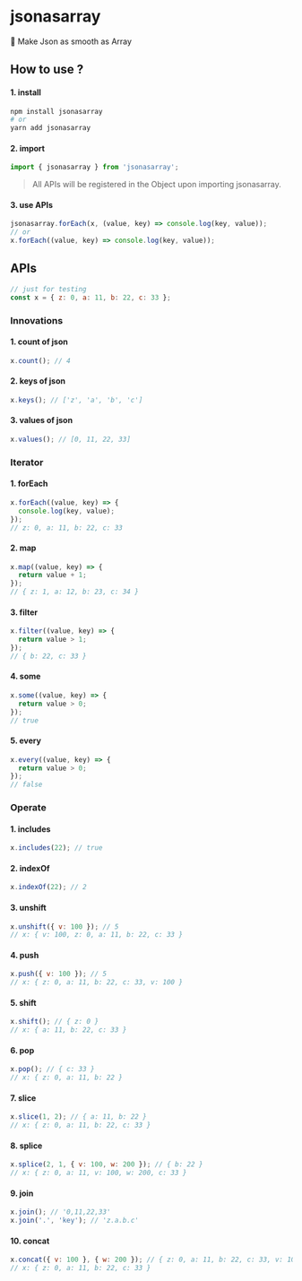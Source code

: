 # jsonasarray

🍻 Make Json as smooth as Array

## How to use ?

#### 1. install

```sh
npm install jsonasarray
# or
yarn add jsonasarray
```

#### 2. import

```js
import { jsonasarray } from 'jsonasarray';
```

> All APIs will be registered in the Object upon importing jsonasarray.

#### 3. use APIs

```js
jsonasarray.forEach(x, (value, key) => console.log(key, value));
// or
x.forEach((value, key) => console.log(key, value));
```

## APIs

```js
// just for testing
const x = { z: 0, a: 11, b: 22, c: 33 };
```

### Innovations

#### 1. count of json

```js
x.count(); // 4
```

#### 2. keys of json

```js
x.keys(); // ['z', 'a', 'b', 'c']
```

#### 3. values of json

```js
x.values(); // [0, 11, 22, 33]
```

### Iterator

#### 1. forEach

```js
x.forEach((value, key) => {
  console.log(key, value);
});
// z: 0, a: 11, b: 22, c: 33
```

#### 2. map

```js
x.map((value, key) => {
  return value + 1;
});
// { z: 1, a: 12, b: 23, c: 34 }
```

#### 3. filter

```js
x.filter((value, key) => {
  return value > 1;
});
// { b: 22, c: 33 }
```

#### 4. some

```js
x.some((value, key) => {
  return value > 0;
});
// true
```

#### 5. every

```js
x.every((value, key) => {
  return value > 0;
});
// false
```

### Operate

#### 1. includes

```js
x.includes(22); // true
```

#### 2. indexOf

```js
x.indexOf(22); // 2
```

#### 3. unshift

```js
x.unshift({ v: 100 }); // 5
// x: { v: 100, z: 0, a: 11, b: 22, c: 33 }
```

#### 4. push

```js
x.push({ v: 100 }); // 5
// x: { z: 0, a: 11, b: 22, c: 33, v: 100 }
```

#### 5. shift

```js
x.shift(); // { z: 0 }
// x: { a: 11, b: 22, c: 33 }
```

#### 6. pop

```js
x.pop(); // { c: 33 }
// x: { z: 0, a: 11, b: 22 }
```

#### 7. slice

```js
x.slice(1, 2); // { a: 11, b: 22 }
// x: { z: 0, a: 11, b: 22, c: 33 }
```

#### 8. splice

```js
x.splice(2, 1, { v: 100, w: 200 }); // { b: 22 }
// x: { z: 0, a: 11, v: 100, w: 200, c: 33 }
```

#### 9. join

```js
x.join(); // '0,11,22,33'
x.join('.', 'key'); // 'z.a.b.c'
```

#### 10. concat

```js
x.concat({ v: 100 }, { w: 200 }); // { z: 0, a: 11, b: 22, c: 33, v: 100, w: 200 }
// x: { z: 0, a: 11, b: 22, c: 33 }
```
